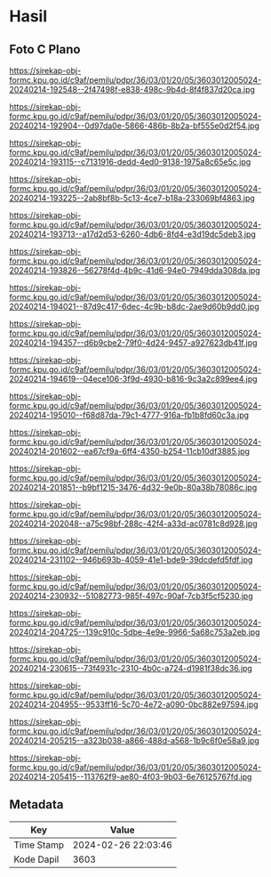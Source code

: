 # Hasil

## Foto C Plano

https://sirekap-obj-formc.kpu.go.id/c9af/pemilu/pdpr/36/03/01/20/05/3603012005024-20240214-192548--2f47498f-e838-498c-9b4d-8f4f837d20ca.jpg

https://sirekap-obj-formc.kpu.go.id/c9af/pemilu/pdpr/36/03/01/20/05/3603012005024-20240214-192904--0d97da0e-5866-486b-8b2a-bf555e0d2f54.jpg

https://sirekap-obj-formc.kpu.go.id/c9af/pemilu/pdpr/36/03/01/20/05/3603012005024-20240214-193115--c7131916-dedd-4ed0-9138-1975a8c65e5c.jpg

https://sirekap-obj-formc.kpu.go.id/c9af/pemilu/pdpr/36/03/01/20/05/3603012005024-20240214-193225--2ab8bf8b-5c13-4ce7-b18a-233069bf4863.jpg

https://sirekap-obj-formc.kpu.go.id/c9af/pemilu/pdpr/36/03/01/20/05/3603012005024-20240214-193713--a17d2d53-6260-4db6-8fd4-e3d19dc5deb3.jpg

https://sirekap-obj-formc.kpu.go.id/c9af/pemilu/pdpr/36/03/01/20/05/3603012005024-20240214-193826--56278f4d-4b9c-41d6-94e0-7949dda308da.jpg

https://sirekap-obj-formc.kpu.go.id/c9af/pemilu/pdpr/36/03/01/20/05/3603012005024-20240214-194021--87d9c417-6dec-4c9b-b8dc-2ae9d60b9dd0.jpg

https://sirekap-obj-formc.kpu.go.id/c9af/pemilu/pdpr/36/03/01/20/05/3603012005024-20240214-194357--d6b9cbe2-79f0-4d24-9457-a927623db41f.jpg

https://sirekap-obj-formc.kpu.go.id/c9af/pemilu/pdpr/36/03/01/20/05/3603012005024-20240214-194619--04ece106-3f9d-4930-b816-9c3a2c899ee4.jpg

https://sirekap-obj-formc.kpu.go.id/c9af/pemilu/pdpr/36/03/01/20/05/3603012005024-20240214-195010--f68d87da-79c1-4777-916a-fb1b8fd60c3a.jpg

https://sirekap-obj-formc.kpu.go.id/c9af/pemilu/pdpr/36/03/01/20/05/3603012005024-20240214-201602--ea67cf9a-6ff4-4350-b254-11cb10df3885.jpg

https://sirekap-obj-formc.kpu.go.id/c9af/pemilu/pdpr/36/03/01/20/05/3603012005024-20240214-201851--b9bf1215-3476-4d32-9e0b-80a38b78086c.jpg

https://sirekap-obj-formc.kpu.go.id/c9af/pemilu/pdpr/36/03/01/20/05/3603012005024-20240214-202048--a75c98bf-288c-42f4-a33d-ac0781c8d928.jpg

https://sirekap-obj-formc.kpu.go.id/c9af/pemilu/pdpr/36/03/01/20/05/3603012005024-20240214-231102--946b693b-4059-41e1-bde9-39dcdefd5fdf.jpg

https://sirekap-obj-formc.kpu.go.id/c9af/pemilu/pdpr/36/03/01/20/05/3603012005024-20240214-230932--51082773-985f-497c-90af-7cb3f5cf5230.jpg

https://sirekap-obj-formc.kpu.go.id/c9af/pemilu/pdpr/36/03/01/20/05/3603012005024-20240214-204725--139c910c-5dbe-4e9e-9966-5a68c753a2eb.jpg

https://sirekap-obj-formc.kpu.go.id/c9af/pemilu/pdpr/36/03/01/20/05/3603012005024-20240214-230615--73f4931c-2310-4b0c-a724-d1981f38dc36.jpg

https://sirekap-obj-formc.kpu.go.id/c9af/pemilu/pdpr/36/03/01/20/05/3603012005024-20240214-204955--9533ff16-5c70-4e72-a090-0bc882e97594.jpg

https://sirekap-obj-formc.kpu.go.id/c9af/pemilu/pdpr/36/03/01/20/05/3603012005024-20240214-205215--a323b038-a866-488d-a568-1b9c6f0e58a9.jpg

https://sirekap-obj-formc.kpu.go.id/c9af/pemilu/pdpr/36/03/01/20/05/3603012005024-20240214-205415--113762f9-ae80-4f03-9b03-6e76125767fd.jpg


## Metadata

| Key        | Value               |
| ---------- | ------------------- |
| Time Stamp | 2024-02-26 22:03:46 |
| Kode Dapil | 3603                |



